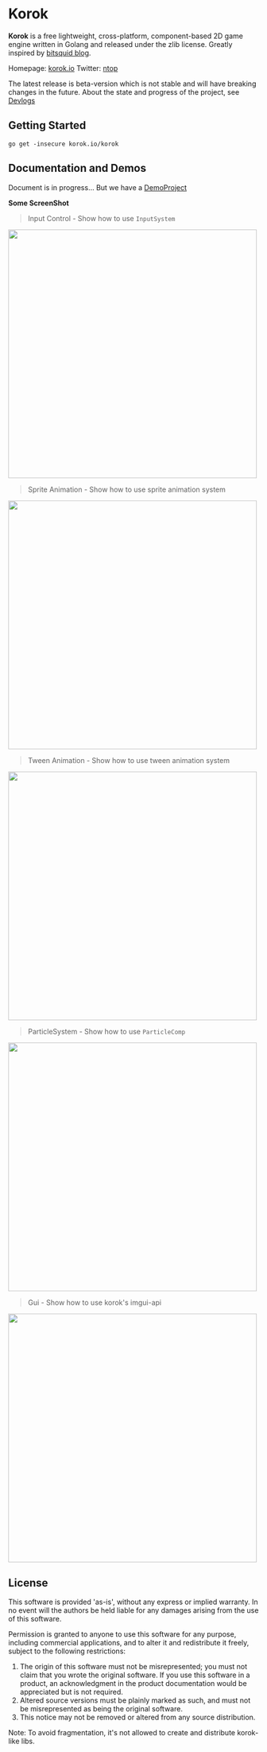 # Korok

**Korok** is a free lightweight, cross-platform, component-based 2D game engine written in Golang and released under the zlib license. Greatly
inspired by [bitsquid blog](http://bitsquid.blogspot.com/).

Homepage: [korok.io](http://korok.io)      Twitter: [ntop](https://twitter.com/ntoooop)

The latest release is beta-version which is not stable and will have breaking changes in the future.
About the state and progress of the project, see [Devlogs](https://github.com/KorokEngine/Korok/blob/master/dev_log.md)

## Getting Started

`go get -insecure korok.io/korok`

## Documentation and Demos

Document is in progress... But we have a [DemoProject](https://github.com/KorokEngine/beta-demo)

**Some ScreenShot**

> Input Control - Show how to use `InputSystem`

<img src="https://github.com/KorokEngine/beta-demo/blob/master/images/alpha_input.gif" width="500">

> Sprite Animation - Show how to use sprite animation system

<img src="https://github.com/KorokEngine/beta-demo/blob/master/images/beta_frame.gif" width="500">

> Tween Animation - Show how to use tween animation system

<img src="https://github.com/KorokEngine/beta-demo/blob/master/images/beta_tween.gif" width="500">


> ParticleSystem - Show how to use `ParticleComp`

<img src="https://github.com/KorokEngine/beta-demo/blob/master/images/beta_particle.jpeg" width="500">


> Gui - Show how to use korok's imgui-api

<img src="https://github.com/KorokEngine/beta-demo/blob/master/images/beta_gui.gif" width="500">

## License

This software is provided 'as-is', without any express or implied
warranty. In no event will the authors be held liable for any damages
arising from the use of this software.

Permission is granted to anyone to use this software for any purpose,
including commercial applications, and to alter it and redistribute it
freely, subject to the following restrictions:

1. The origin of this software must not be misrepresented; you must not
   claim that you wrote the original software. If you use this software
   in a product, an acknowledgment in the product documentation would be
   appreciated but is not required.
2. Altered source versions must be plainly marked as such, and must not be
   misrepresented as being the original software.
3. This notice may not be removed or altered from any source distribution.

Note: To avoid fragmentation, it's not allowed to create and distribute korok-like libs.
